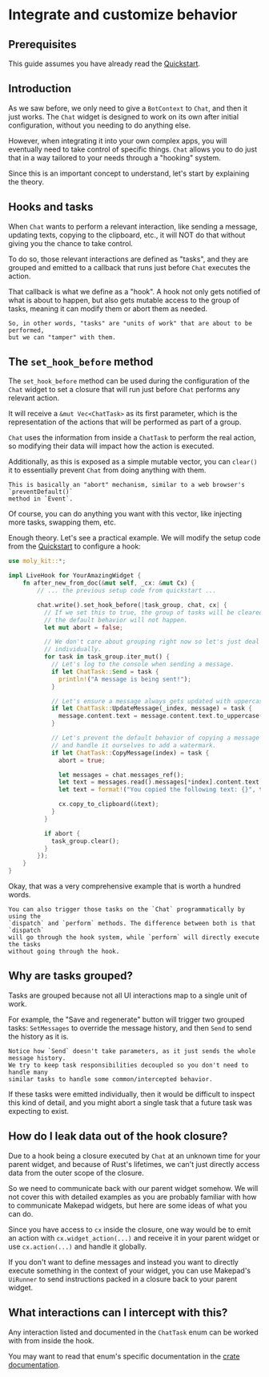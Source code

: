 # Integrate and customize behavior
## Prerequisites

This guide assumes you have already read the [Quickstart](quickstart.md).

## Introduction

As we saw before, we only need to give a `BotContext` to `Chat`, and then it just works.
The `Chat` widget is designed to work on its own after initial configuration, without
you needing to do anything else.

However, when integrating it into your own complex apps, you will eventually need
to take control of specific things. `Chat` allows you to do just that in a way
tailored to your needs through a "hooking" system.

Since this is an important concept to understand, let's start by explaining the
theory.

## Hooks and tasks

When `Chat` wants to perform a relevant interaction, like sending a message, updating
texts, copying to the clipboard, etc., it will NOT do that without giving you the chance
to take control.

To do so, those relevant interactions are defined as "tasks", and they are grouped
and emitted to a callback that runs just before `Chat` executes the action.

That callback is what we define as a "hook". A hook not only gets notified
of what is about to happen, but also gets mutable access to the group of tasks,
meaning it can modify them or abort them as needed.

```admonish note
So, in other words, "tasks" are "units of work" that are about to be performed,
but we can "tamper" with them.
```

## The `set_hook_before` method

The `set_hook_before` method can be used during the configuration of the `Chat` widget
to set a closure that will run just before `Chat` performs any relevant action.

It will receive a `&mut Vec<ChatTask>` as its first parameter, which is the representation
of the actions that will be performed as part of a group.

`Chat` uses the information from inside a `ChatTask` to perform the real action,
so modifying their data will impact how the action is executed.

Additionally, as this is exposed as a simple mutable vector, you can `clear()` it
to essentially prevent `Chat` from doing anything with them.

```admonish note
This is basically an "abort" mechanism, similar to a web browser's `preventDefault()`
method in `Event`.
```

Of course, you can do anything you want with this vector, like injecting more
tasks, swapping them, etc.

Enough theory. Let's see a practical example. We will modify the setup code from
the [Quickstart](quickstart.md) to configure a hook:

```rust
use moly_kit::*;

impl LiveHook for YourAmazingWidget {
    fn after_new_from_doc(&mut self, _cx: &mut Cx) {
        // ... the previous setup code from quickstart ...

        chat.write().set_hook_before(|task_group, chat, cx| {
          // If we set this to true, the group of tasks will be cleared and
          // the default behavior will not happen.
          let mut abort = false;

          // We don't care about grouping right now so let's just deal with them
          // individually.
          for task in task_group.iter_mut() {
            // Let's log to the console when sending a message.
            if let ChatTask::Send = task {
              println!("A message is being sent!");
            }

            // Let's ensure a message always gets updated with uppercase text.
            if let ChatTask::UpdateMessage(_index, message) = task {
              message.content.text = message.content.text.to_uppercase();
            }

            // Let's prevent the default behavior of copying a message to the clipboard
            // and handle it ourselves to add a watermark.
            if let ChatTask::CopyMessage(index) = task {
              abort = true;

              let messages = chat.messages_ref();
              let text = messages.read().messages[*index].content.text.clone();
              let text = format!("You copied the following text: {}", text);

              cx.copy_to_clipboard(&text);
            }
          }

          if abort {
            task_group.clear();
          }
        });
    }
}
```

Okay, that was a very comprehensive example that is worth a hundred words.

```admonish tip
You can also trigger those tasks on the `Chat` programmatically by using the
`dispatch` and `perform` methods. The difference between both is that `dispatch`
will go through the hook system, while `perform` will directly execute the tasks
without going through the hook.
```


## Why are tasks grouped?

Tasks are grouped because not all UI interactions map to a single unit
of work.

For example, the "Save and regenerate" button will trigger two grouped tasks:
`SetMessages` to override the message history, and then `Send` to send the history
as it is.

```admonish note
Notice how `Send` doesn't take parameters, as it just sends the whole message history.
We try to keep task responsibilities decoupled so you don't need to handle many
similar tasks to handle some common/intercepted behavior.
```

If these tasks were emitted individually, then it would be difficult to inspect this
kind of detail, and you might abort a single task that a future task was expecting
to exist.

## How do I leak data out of the hook closure?

Due to a hook being a closure executed by `Chat` at an unknown time for your parent
widget, and because of Rust's lifetimes, we can't just directly access data from
the outer scope of the closure.

So we need to communicate back with our parent widget somehow. We will not cover
this with detailed examples as you are probably familiar with how to communicate
Makepad widgets, but here are some ideas of what you can do.

Since you have access to `cx` inside the closure, one way would be to emit an action
with `cx.widget_action(...)` and receive it in your parent widget or use `cx.action(...)`
and handle it globally.

If you don't want to define messages and instead you want to directly execute something
in the context of your widget, you can use Makepad's `UiRunner` to send instructions
packed in a closure back to your parent widget.

## What interactions can I intercept with this?

Any interaction listed and documented in the `ChatTask` enum can be worked with from
inside the hook.

You may want to read that enum's specific documentation in the [crate documentation](./crate-docs.md).
